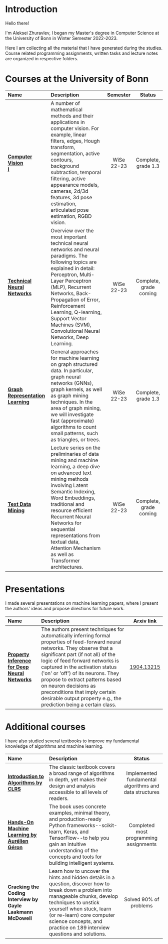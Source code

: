 # Introduction

Hello there!

I'm Aleksei Zhuravlev, I began my Master's degree in Computer Science at the University of Bonn in Winter Semester 2022-2023. 

Here I am collecting all the material that I have generated during the studies. Course related programming assignments, written tasks and lecture notes are organized in respective folders.

# Courses at the University of Bonn

| Name | Description | Semester | Status |
| :---- |:----| :---:|:---:|
| **[Computer Vision<br />I](https://github.com/AgentSamBond/Maching_learning_study/tree/main/2201_Computer_vision)** | A number of mathematical methods and their applications in computer vision. For example, linear filters, edges, Hough transform, segmentation, active contours, background subtraction, temporal filtering, active appearance models, cameras, 2d/3d features, 3d pose estimation, articulated pose estimation, RGBD vision. | WiSe<br />22-23 | Complete, grade 1.3 |
| **[Technical Neural Networks](https://github.com/AgentSamBond/Maching_learning_study/tree/main/4204_Technical_Neural_Networks)** | 	Overview over the most important technical neural networks and neural paradigms. The following topics are explained in detail: Perceptron, Multi-Layer Perceptron (MLP), Recurrent Networks, Back-Propagation of Error, Reinforcement Learning, Q-learning, Support Vector Machines (SVM), Convolutional Neural Networks, Deep Learning. | WiSe<br />22-23 | Complete, grade coming |
| **[Graph Representation Learning](https://github.com/AgentSamBond/Maching_learning_study/tree/main/4316_Graph_Representation_Learning)**| General approaches for machine learning on graph structured data. In particular, graph neural networks (GNNs), graph kernels, as well as graph mining techniques. In the area of graph mining, we will investigate fast (approximate) algorithms to count small patterns, such as triangles, or trees. |WiSe<br />22-23 | Complete, grade 1.3 |
| **[Text Data Mining](https://github.com/AgentSamBond/Maching_learning_study/tree/main/4316_Graph_Representation_Learning)**| Lecture series on the preliminaries of data mining and machine learning, a deep dive on advanced text mining methods involving Latent Semantic Indexing, Word Embeddings, traditional and resource efficient Recurrent Neural Networks for sequential representations from textual data, Attention Mechanism as well as Transformer architectures. |WiSe<br />22-23 | Complete, grade coming |

# Presentations

I made several presentations on machine learning papers, where I present the authors' ideas and propose directions for future work.

| Name | Description | Arxiv link |
| :---- |:----| :---:|
|**[Property Inference for Deep Neural Networks](https://github.com/AlekseiZhuravlev/Assignments-MSc/tree/main/Presentations/Property_inference_for_deep_NNs)**| The authors present techniques for automatically inferring formal properties of feed-forward neural networks. They observe that a significant part (if not all) of the logic of feed forward networks is captured in the activation status ('on' or 'off') of its neurons. They propose to extract patterns based on neuron decisions as preconditions that imply certain desirable output property e.g., the prediction being a certain class. | [1904.13215](https://arxiv.org/pdf/1904.13215.pdf) |

# Additional courses

I have also studied several textbooks to improve my fundamental knowledge of algorithms and machine learning.

| Name | Description | Status |
| :---- |:----| :---:|
|**[Introduction to Algorithms by CLRS](https://github.com/AgentSamBond/Maching_learning_study/tree/main/Introduction_to_algorithms)**| The classic textbook covers a broad range of algorithms in depth, yet makes their design and analysis accessible to all levels of readers. | Implemented fundamental algorithms and data structures |
| **[Hands-On Machine Learning by Aurélien Géron](https://github.com/AgentSamBond/Maching_learning_study/tree/main/Hands_on_machine_learning)**| The book uses concrete examples, minimal theory, and production-ready Python frameworks--scikit-learn, Keras, and TensorFlow--to help you gain an intuitive understanding of the concepts and tools for building intelligent systems. | Completed most programming assignments |
| **Cracking the Coding Interview by Gayle Laakmann McDowell**| Learn how to uncover the hints and hidden details in a question, discover how to break down a problem into manageable chunks, develop techniques to unstick yourself when stuck, learn (or re-learn) core computer science concepts, and practice on 189 interview questions and solutions. | Solved 90% of problems |
